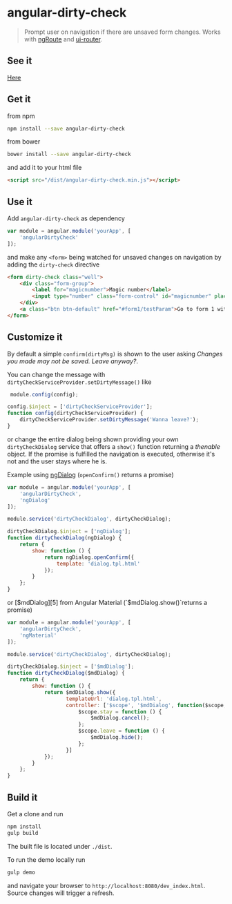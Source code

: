 # angular-dirty-check

> Prompt user on navigation if there are unsaved form changes. Works with [ngRoute][1] and [ui-router][2].

[1]: https://docs.angularjs.org/api/ngRoute
[2]: https://github.com/angular-ui/ui-router

## See it

[Here][3]

[3]: https://jonaszuberbuehler.github.io/angular-dirty-check/demo

## Get it

from npm

```bash
npm install --save angular-dirty-check
```

from bower

```bash
bower install --save angular-dirty-check
```

and add it to your html file

```html
<script src="/dist/angular-dirty-check.min.js"></script>
```

## Use it

Add `angular-dirty-check` as dependency

```js
var module = angular.module('yourApp', [
    'angularDirtyCheck'
]);

```

and make any `<form>` being watched for unsaved changes on navigation by adding the `dirty-check` directive

 ```html
 <form dirty-check class="well">
     <div class="form-group">
         <label for="magicnumber">Magic number</label>
         <input type="number" class="form-control" id="magicnumber" placeholder="Magic number" ng-model="model.magicnumber">
     </div>
     <a class="btn btn-default" href="#form1/testParam">Go to form 1 with params</a>
 </form>
 ```

## Customize it

By default a simple `confirm(dirtyMsg)` is shown to the user asking *Changes you made may not be saved. Leave anyway?*.

You can change the message with `dirtyCheckServiceProvider.setDirtyMessage()` like

```js
 module.config(config);

config.$inject = ['dirtyCheckServiceProvider'];
function config(dirtyCheckServiceProvider) {
    dirtyCheckServiceProvider.setDirtyMessage('Wanna leave?');
}
```

or change the entire dialog being shown providing your own `dirtyCheckDialog` service that offers a `show()` function returning a *thenable* object. If the promise is fulfilled the navigation is executed, otherwise it's not and the user stays where he is.

Example using [ngDialog][4] (`openConfirm()` returns a promise)

```js
var module = angular.module('yourApp', [
    'angularDirtyCheck',
    'ngDialog'
]);

module.service('dirtyCheckDialog', dirtyCheckDialog);

dirtyCheckDialog.$inject = ['ngDialog'];
function dirtyCheckDialog(ngDialog) {
    return {
        show: function () {
            return ngDialog.openConfirm({
                template: 'dialog.tpl.html'
            });
        }
    };
}
```
[4]: https://github.com/likeastore/ngDialog

or [$mdDialog][5] from Angular Material (`$mdDialog.show()`returns a promise)

```js
var module = angular.module('yourApp', [
    'angularDirtyCheck',
    'ngMaterial'
]);

module.service('dirtyCheckDialog', dirtyCheckDialog);

dirtyCheckDialog.$inject = ['$mdDialog'];
function dirtyCheckDialog($mdDialog) {
    return {
        show: function () {
            return $mdDialog.show({
                   templateUrl: 'dialog.tpl.html',
                   controller: ['$scope', '$mdDialog', function($scope, $mdDialog) {
                       $scope.stay = function () {
                           $mdDialog.cancel();
                       };
                       $scope.leave = function () {
                           $mdDialog.hide();
                       };
                   }]
            });
        }
    };
}
```

[5]: https://material.angularjs.org/latest/api/service/$mdDialog

## Build it

Get a clone and run

```bash
npm install
gulp build
```

The built file is located under `./dist`.

To run the demo locally run

```bash
gulp demo
```

and navigate your browser to `http://localhost:8080/dev_index.html`. Source changes will trigger a refresh.

